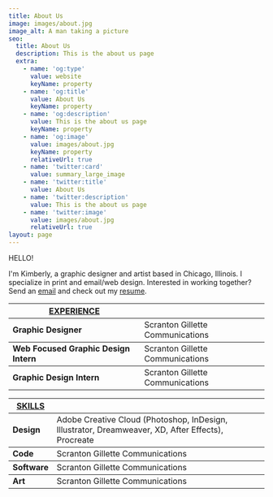 ```yaml
---
title: About Us
image: images/about.jpg
image_alt: A man taking a picture
seo:
  title: About Us
  description: This is the about us page
  extra:
    - name: 'og:type'
      value: website
      keyName: property
    - name: 'og:title'
      value: About Us
      keyName: property
    - name: 'og:description'
      value: This is the about us page
      keyName: property
    - name: 'og:image'
      value: images/about.jpg
      keyName: property
      relativeUrl: true
    - name: 'twitter:card'
      value: summary_large_image
    - name: 'twitter:title'
      value: About Us
    - name: 'twitter:description'
      value: This is the about us page
    - name: 'twitter:image'
      value: images/about.jpg
      relativeUrl: true
layout: page
---
```

HELLO!

I'm Kimberly, a graphic designer and artist based in Chicago, Illinois. I specialize in print and email/web design. Interested in working together? Send an [email](mailto:kpellikan@gmail.com) and check out my [resume](https://drive.google.com/file/d/1VM-9NWubTgoRr6ZJbJ1Ppfha3JVO304v/view?usp=sharing).

<table>
    <thead>
    <tr>
      <th><u>EXPERIENCE</u></th>
      <th>&nbsp;</th>
    </tr>
  </thead>
  <tbody>
    <tr>
      <td><strong>Graphic Designer</strong></td>
      <td>Scranton Gillette Communications</td>
    </tr>
  </tbody>
  <tbody>
    <tr>
      <td><strong>Web Focused Graphic Design Intern</strong></td>
      <td>Scranton Gillette Communications</td>
    </tr>
  </tbody>
  <tbody>
    <tr>
      <td><strong>Graphic Design Intern</strong></td>
      <td>Scranton Gillette Communications</td>
    </tr>
  </tbody>
  </table>
<table>
    <thead>
    <tr>
      <th><u>SKILLS</u></th>
      <th>&nbsp;</th>
    </tr>
  </thead>
  <tbody>
    <tr>
      <td><strong>Design</strong></td>
      <td>Adobe Creative Cloud (Photoshop, InDesign, Illustrator, Dreamweaver, XD, After Effects), Procreate</td>
    </tr>
  </tbody>
  <tbody>
    <tr>
      <td><strong>Code</strong></td>
      <td>Scranton Gillette Communications</td>
    </tr>
  </tbody>
  <tbody>
    <tr>
      <td><strong>Software</strong></td>
      <td>Scranton Gillette Communications</td>
    </tr>
  </tbody>
    <tbody>
    <tr>
      <td><strong>Art</strong></td>
      <td>Scranton Gillette Communications</td>
    </tr>
  </tbody>
  </table>